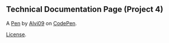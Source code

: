 Technical Documentation Page (Project 4)
----------------------------------------


A [Pen](https://codepen.io/alvi09/pen/QWvKmBb) by [Alvi09](https://codepen.io/alvi09) on [CodePen](https://codepen.io).

[License](https://codepen.io/alvi09/pen/QWvKmBb/license).
